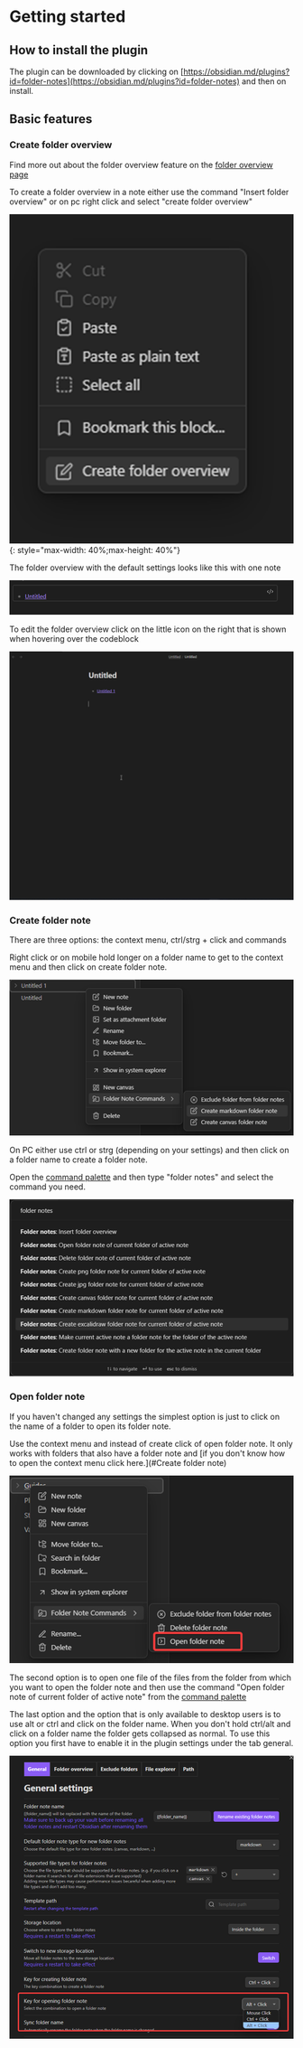 # Getting started

## How to install the plugin
The plugin can be downloaded by clicking on [https://obsidian.md/plugins?id=folder-notes](https://obsidian.md/plugins?id=folder-notes) and then on install.
## Basic features 
### Create folder overview
Find more out about the folder overview feature on the [folder overview page](./Features/Folder%20overview.md)

To create a folder overview in a note either use the command "Insert folder overview" or on pc right click and select "create folder overview"

![Context menu](./assets/VyBTGhA5eJAVVFusZXIz.png){: style="max-width: 40%;max-height: 40%"}

The folder overview with the default settings looks like this with one note

![Folder overview](./assets/u6ccTTzVbwzBivySFacZ.png)

To edit the folder overview click on the little icon on the right that is shown when hovering over the codeblock

![Folder overview settings](./assets/2wzCXFTpD2.gif)

### Create folder note

There are three options: the context menu, ctrl/strg + click and commands

Right click or on mobile hold longer on a folder name to get to the context menu and then click on create folder note.

![Context menu](./assets/TOtiFIYzUI8rwxjCLhyN.png)

On PC either use ctrl or strg (depending on your settings) and then click on a folder name to create a folder note.

Open the [command palette](https://help.obsidian.md/Plugins/Command+palette) and then type "folder notes" and select the command you need.

![Command palette](./assets/FKhiQZLm4Juu4VdFTxPC.png)

### Open folder note

If you haven't changed any settings the simplest option is just to click on the name of a folder to open its folder note.

Use the context menu and instead of create click of open folder note. It only works with folders that also have a folder note and [if you don't know how to open the context menu click here.](#Create folder note)

![Context menu](./assets/XjlSBfx6ouPrRpb2JmcL.png)

The second option is to open one file of the files from the folder from which you want to open the folder note and then use the command "Open folder note of current folder of active note" from the [command palette](https://help.obsidian.md/Plugins/Command+palette)

The last option and the option that is only available to desktop users is to use alt or ctrl and click on the folder name. When you don't hold ctrl/alt and click on a folder name the folder gets collapsed as normal. To use this option you first have to enable it in the plugin settings under the tab general.

![Settings page](./assets/2KHZfsNVuJL8dIz6cTF5.png)



